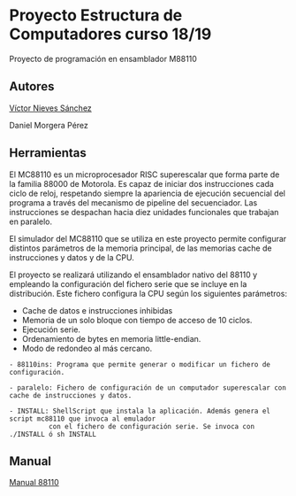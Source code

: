 # Proyecto Estructura de Computadores curso 18/19

Proyecto de programación en ensamblador M88110


## Autores

[Víctor Nieves Sánchez](https://twitter.com/VictorNS69)

Daniel Morgera Pérez

## Herramientas
El MC88110 es un microprocesador RISC superescalar que forma parte de la familia 88000 de Motorola. Es capaz de iniciar dos instrucciones cada ciclo de reloj, respetando siempre la apariencia de ejecución secuencial del programa a través del mecanismo de pipeline del secuenciador. Las instrucciones se despachan hacia diez unidades funcionales que trabajan en paralelo.

El simulador del MC88110 que se utiliza en este proyecto permite configurar distintos parámetros de la memoria principal, de las memorias cache de instrucciones y datos y de la CPU.

El proyecto se realizará utilizando el ensamblador nativo del 88110 y empleando la configuración del fichero serie que se incluye en la distribución. Este fichero configura la CPU según los siguientes parámetros:

- Cache de datos e instrucciones inhibidas
- Memoria de un solo bloque con tiempo de acceso de 10 ciclos.
- Ejecución serie.
- Ordenamiento de bytes en memoria little-endian.
- Modo de redondeo al más cercano.

```
- 88110ins: Programa que permite generar o modificar un fichero de configuración. 
 
- paralelo: Fichero de configuración de un computador superescalar con cache de instrucciones y datos. 
 
- INSTALL: ShellScript que instala la aplicación. Además genera el script mc88110 que invoca al emulador 
          con el fichero de configuración serie. Se invoca con ./INSTALL ó sh INSTALL
```

## Manual
[Manual 88110](/Manual88110.pdf)

